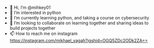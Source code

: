 - 👋 Hi, I’m @mihkey01
- 👀 I’m interested in python
- 🌱 I’m currently learning  python, and taking a course on cybersecurity
- 💞️ I’m looking to collaborate on learning together and sharing ideas to build projects together
- 📫 How to reach me on instagram https://instagram.com/mikhael_yagah?igshid=OGQ5ZDc2ODk2ZA==

<!---
mihkey01/mihkey01 is a ✨ special ✨ repository because its `README.md` (this file) appears on your GitHub profile.
You can click the Preview link to take a look at your changes.
--->
